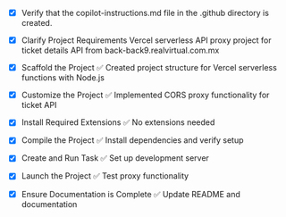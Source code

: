 <!-- Use this file to provide workspace-specific custom instructions to Copilot. For more details, visit https://code.visualstudio.com/docs/copilot/copilot-customization#_use-a-githubcopilotinstructionsmd-file -->
- [x] Verify that the copilot-instructions.md file in the .github directory is created.

- [x] Clarify Project Requirements
	Vercel serverless API proxy project for ticket details API from back-back9.realvirtual.com.mx

- [x] Scaffold the Project
	✅ Created project structure for Vercel serverless functions with Node.js

- [x] Customize the Project
	✅ Implemented CORS proxy functionality for ticket API

- [x] Install Required Extensions
	✅ No extensions needed

- [x] Compile the Project
	✅ Install dependencies and verify setup

- [x] Create and Run Task
	✅ Set up development server

- [x] Launch the Project
	✅ Test proxy functionality

- [x] Ensure Documentation is Complete
	✅ Update README and documentation